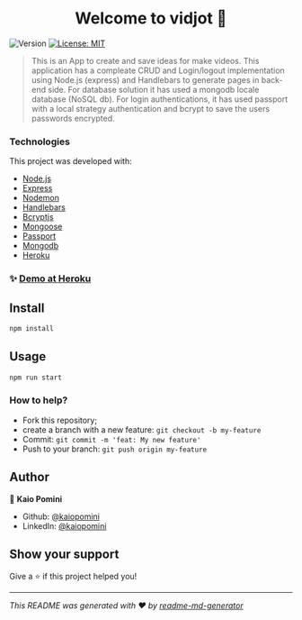 <h1 align="center">Welcome to vidjot 👋</h1>
<p>
  <img alt="Version" src="https://img.shields.io/badge/version-1.0.0-blue.svg?cacheSeconds=2592000" />
  <a href="#" target="_blank">
    <img alt="License: MIT" src="https://img.shields.io/badge/License-MIT-yellow.svg" />
  </a>
</p>

> This is an App to create and save ideas for make videos. This application has a compleate CRUD and Login/logout implementation using Node.js (express) and Handlebars to generate pages in back-end side. For database solution it has used a mongodb locale database (NoSQL db). For login authentications, it has used passport with a local strategy authentication and bcrypt to save the users passwords encrypted. 

### Technologies

This project was developed with:

- [Node.js](https://nodejs.org/en/)
- [Express](https://expressjs.com/pt-br/)
- [Nodemon](https://www.npmjs.com/package/nodemon)
- [Handlebars](https://handlebarsjs.com/)
- [Bcryptjs](https://www.npmjs.com/package/bcryptjs)
- [Mongoose](https://mongoosejs.com/)
- [Passport](http://www.passportjs.org/)
- [Mongodb](https://www.mongodb.com/)
- [Heroku](https://www.heroku.com/)


### ✨ [Demo at Heroku](https://frozen-headland-45270.herokuapp.com/)

## Install

```sh
npm install
```

## Usage

```sh
npm run start
```

### How to help?

- Fork this repository;
- create a branch with a new feature: `git checkout -b my-feature`
- Commit: `git commit -m 'feat: My new feature'`
- Push to your branch: `git push origin my-feature`

## Author

👤 **Kaio Pomini**

* Github: [@kaiopomini](https://github.com/kaiopomini)
* LinkedIn: [@kaiopomini](https://linkedin.com/in/kaiopomini)

## Show your support

Give a ⭐️ if this project helped you!

***
_This README was generated with ❤️ by [readme-md-generator](https://github.com/kefranabg/readme-md-generator)_
